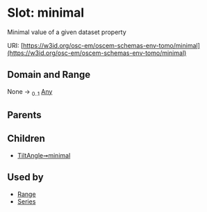 
# Slot: minimal

Minimal value of a given dataset property

URI: [https://w3id.org/osc-em/oscem-schemas-env-tomo/minimal](https://w3id.org/osc-em/oscem-schemas-env-tomo/minimal)


## Domain and Range

None &#8594;  <sub>0..1</sub> [Any](Any.md)

## Parents


## Children

 *  [TiltAngle➞minimal](TiltAngle_minimal.md)

## Used by

 * [Range](Range.md)
 * [Series](Series.md)
